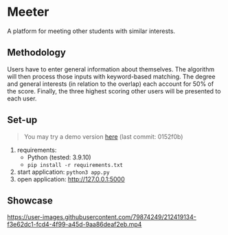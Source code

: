 # Meeter

A platform for meeting other students with similar interests. 

## Methodology 

Users have to enter general information about themselves. The algorithm will then process those inputs with keyword-based matching. The degree and general interests (in relation to the overlap) each account for 50% of the score. Finally, the three highest scoring other users will be presented to each user.

## Set-up

> You may try a demo version [here](https://noelkronenberg.pythonanywhere.com) (last commit: 0152f0b)

1. requirements: 
    - Python (tested: 3.9.10)
    - ```pip install -r requirements.txt```
2. start application: ```python3 app.py```
3. open application: http://127.0.0.1:5000

## Showcase

https://user-images.githubusercontent.com/79874249/212419134-f3e62dc1-fcd4-4f99-a45d-9aa86deaf2eb.mp4

